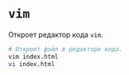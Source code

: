 # `vim`

Откроет редактор кода `vim`.

```bash
# Откроет файл в редакторе кода.
vim index.html
vi index.html
```
